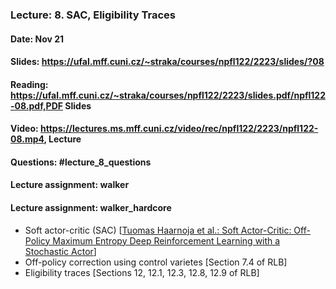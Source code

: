 ### Lecture: 8. SAC, Eligibility Traces
#### Date: Nov 21
#### Slides: https://ufal.mff.cuni.cz/~straka/courses/npfl122/2223/slides/?08
#### Reading: https://ufal.mff.cuni.cz/~straka/courses/npfl122/2223/slides.pdf/npfl122-08.pdf,PDF Slides
#### Video: https://lectures.ms.mff.cuni.cz/video/rec/npfl122/2223/npfl122-08.mp4, Lecture
#### Questions: #lecture_8_questions
#### Lecture assignment: walker
#### Lecture assignment: walker_hardcore

- Soft actor-critic (SAC) [[Tuomas Haarnoja et al.: Soft Actor-Critic: Off-Policy Maximum Entropy Deep Reinforcement Learning with a Stochastic Actor](https://arxiv.org/abs/1801.01290)]
- Off-policy correction using control varietes [Section 7.4 of RLB]
- Eligibility traces [Sections 12, 12.1, 12.3, 12.8, 12.9 of RLB]
